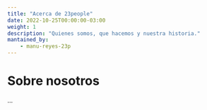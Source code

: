 ```yaml
---
title: "Acerca de 23people"
date: 2022-10-25T00:00:00-03:00
weight: 1
description: "Quienes somos, que hacemos y nuestra historia."
mantained_by:
    - manu-reyes-23p
---
```


# Sobre nosotros

...
